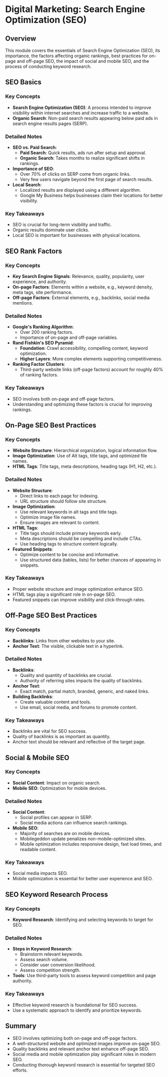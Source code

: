 # Digital Marketing: Search Engine Optimization (SEO)

## Overview
This module covers the essentials of Search Engine Optimization (SEO), its importance, the factors affecting organic rankings, best practices for on-page and off-page SEO, the impact of social and mobile SEO, and the process of conducting keyword research.

## SEO Basics
### Key Concepts
- **Search Engine Optimization (SEO)**: A process intended to improve visibility within internet searches and increase traffic to a website.
- **Organic Search**: Non-paid search results appearing below paid ads in search engine results pages (SERP).

### Detailed Notes
- **SEO vs. Paid Search**:
  - **Paid Search**: Quick results, ads run after setup and approval.
  - **Organic Search**: Takes months to realize significant shifts in rankings.
- **Importance of SEO**:
  - Over 70% of clicks on SERP come from organic links.
  - Very few users navigate beyond the first page of search results.
- **Local Search**:
  - Localized results are displayed using a different algorithm.
  - Google My Business helps businesses claim their locations for better visibility.

### Key Takeaways
- SEO is crucial for long-term visibility and traffic.
- Organic results dominate user clicks.
- Local SEO is important for businesses with physical locations.

## SEO Rank Factors
### Key Concepts
- **Key Search Engine Signals**: Relevance, quality, popularity, user experience, and authority.
- **On-page Factors**: Elements within a website, e.g., keyword density, meta tags, site performance.
- **Off-page Factors**: External elements, e.g., backlinks, social media mentions.

### Detailed Notes
- **Google's Ranking Algorithm**:
  - Over 200 ranking factors.
  - Importance of on-page and off-page variables.
- **Rand Fishkin's SEO Pyramid**:
  - **Foundation**: Crawl accessibility, compelling content, keyword optimization.
  - **Higher Layers**: More complex elements supporting competitiveness.
- **Ranking Factor Clusters**:
  - Third-party website links (off-page factors) account for roughly 40% of ranking factors.

### Key Takeaways
- SEO involves both on-page and off-page factors.
- Understanding and optimizing these factors is crucial for improving rankings.

## On-Page SEO Best Practices
### Key Concepts
- **Website Structure**: Hierarchical organization, logical information flow.
- **Image Optimization**: Use of Alt tags, title tags, and optimized file names.
- **HTML Tags**: Title tags, meta descriptions, heading tags (H1, H2, etc.).

### Detailed Notes
- **Website Structure**:
  - Direct links to each page for indexing.
  - URL structure should follow site structure.
- **Image Optimization**:
  - Use relevant keywords in alt tags and title tags.
  - Optimize image file names.
  - Ensure images are relevant to content.
- **HTML Tags**:
  - Title tags should include primary keywords early.
  - Meta descriptions should be compelling and include CTAs.
  - Use heading tags to structure content logically.
- **Featured Snippets**:
  - Optimize content to be concise and informative.
  - Use structured data (tables, lists) for better chances of appearing in snippets.

### Key Takeaways
- Proper website structure and image optimization enhance SEO.
- HTML tags play a significant role in on-page SEO.
- Featured snippets can improve visibility and click-through rates.

## Off-Page SEO Best Practices
### Key Concepts
- **Backlinks**: Links from other websites to your site.
- **Anchor Text**: The visible, clickable text in a hyperlink.

### Detailed Notes
- **Backlinks**:
  - Quality and quantity of backlinks are crucial.
  - Authority of referring sites impacts the quality of backlinks.
- **Anchor Text**:
  - Exact match, partial match, branded, generic, and naked links.
- **Building Backlinks**:
  - Create valuable content and tools.
  - Use email, social media, and forums to promote content.

### Key Takeaways
- Backlinks are vital for SEO success.
- Quality of backlinks is as important as quantity.
- Anchor text should be relevant and reflective of the target page.

## Social & Mobile SEO
### Key Concepts
- **Social Content**: Impact on organic search.
- **Mobile SEO**: Optimization for mobile devices.

### Detailed Notes
- **Social Content**:
  - Social profiles can appear in SERP.
  - Social media actions can influence search rankings.
- **Mobile SEO**:
  - Majority of searches are on mobile devices.
  - Mobilegeddon update penalizes non-mobile-optimized sites.
  - Mobile optimization includes responsive design, fast load times, and readable content.

### Key Takeaways
- Social media impacts SEO.
- Mobile optimization is essential for better user experience and SEO.

## SEO Keyword Research Process
### Key Concepts
- **Keyword Research**: Identifying and selecting keywords to target for SEO.

### Detailed Notes
- **Steps in Keyword Research**:
  - Brainstorm relevant keywords.
  - Assess search volume.
  - Consider user conversion likelihood.
  - Assess competition strength.
- **Tools**: Use third-party tools to assess keyword competition and page authority.

### Key Takeaways
- Effective keyword research is foundational for SEO success.
- Use a systematic approach to identify and prioritize keywords.

## Summary
- SEO involves optimizing both on-page and off-page factors.
- A well-structured website and optimized images improve on-page SEO.
- Quality backlinks and relevant anchor text enhance off-page SEO.
- Social media and mobile optimization play significant roles in modern SEO.
- Conducting thorough keyword research is essential for targeted SEO efforts.